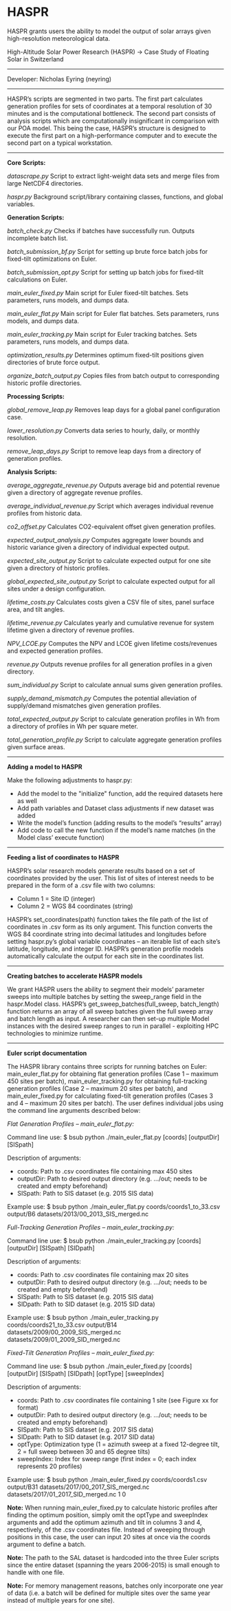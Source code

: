 # HASPR
HASPR grants users the ability to model the output of solar arrays given high-resolution meteorological data.

High-Altitude Solar Power Research (HASPR) -> Case Study of Floating Solar in Switzerland

-----

Developer: Nicholas Eyring (neyring)

-----

HASPR’s scripts are segmented in two parts. The first part calculates generation profiles for sets of coordinates at a temporal resolution of 30 minutes and is the computational bottleneck. The second part consists of analysis scripts which are computationally insignificant in comparison with our POA model. This being the case, HASPR’s structure is designed to execute the first part on a high-performance computer and to execute the second part on a typical workstation.

-----

**Core Scripts:**

*datascrape.py*				Script to extract light-weight data sets and merge files from large NetCDF4 directories.

*haspr.py*				Background script/library containing classes, functions, and global variables.

**Generation Scripts:**

*batch_check.py*			Checks if batches have successfully run. Outputs incomplete batch list.

*batch_submission_bf.py*		Script for setting up brute force batch jobs for fixed-tilt optimizations on Euler.

*batch_submission_opt.py*		Script for setting up batch jobs for fixed-tilt calculations on Euler.

*main_euler_fixed.py*			Main script for Euler fixed-tilt batches. Sets parameters, runs models, and dumps data.

*main_euler_flat.py*			Main script for Euler flat batches. Sets parameters, runs models, and dumps data.

*main_euler_tracking.py*		Main script for Euler tracking batches. Sets parameters, runs models, and dumps data.

*optimization_results.py*		Determines optimum fixed-tilt positions given directories of brute force output.

*organize_batch_output.py*		Copies files from batch output to corresponding historic profile directories.

**Processing Scripts:**

*global_remove_leap.py*			Removes leap days for a global panel configuration case.

*lower_resolution.py* 			Converts data series to hourly, daily, or monthly resolution. 

*remove_leap_days.py*			Script to remove leap days from a directory of generation profiles.

**Analysis Scripts:**

*average_aggregate_revenue.py*		Outputs average bid and potential revenue given a directory of aggregate revenue profiles.

*average_individual_revenue.py*		Script which averages individual revenue profiles from historic data.

*co2_offset.py*				Calculates CO2-equivalent offset given generation profiles.

*expected_output_analysis.py*		Computes aggregate lower bounds and historic variance given a directory of individual expected 						output.

*expected_site_output.py*		Script to calculate expected output for one site given a directory of historic profiles.

*global_expected_site_output.py*	Script to calculate expected output for all sites under a design configuration.

*lifetime_costs.py*			Calculates costs given a CSV file of sites, panel surface area, and tilt angles.

*lifetime_revenue.py*			Calculates yearly and cumulative revenue for system lifetime given a directory of revenue 						profiles.

*NPV_LCOE.py*				Computes the NPV and LCOE given lifetime costs/revenues and expected generation profiles.

*revenue.py*				Outputs revenue profiles for all generation profiles in a given directory.

*sum_individual.py*			Script to calculate annual sums given generation profiles.

*supply_demand_mismatch.py*		Computes the potential alleviation of supply/demand mismatches given generation profiles.

*total_expected_output.py*		Script to calculate generation profiles in Wh from a directory of profiles in Wh per square 						meter.

*total_generation_profile.py*		Script to calculate aggregate generation profiles given surface areas.

-----

**Adding a model to HASPR**

Make the following adjustments to haspr.py:
- Add the model to the "initialize" function, add the required datasets here as well
- Add path variables and Dataset class adjustments if new dataset was added
- Write the model’s function (adding results to the model’s “results” array)
- Add code to call the new function if the model’s name matches (in the Model class’ execute function)

-----

**Feeding a list of coordinates to HASPR**

HASPR’s solar research models generate results based on a set of coordinates provided by the user. This list of sites of interest needs to be prepared in the form of a .csv file with two columns:

- Column 1 = Site ID (integer)
- Column 2 = WGS 84 coordinates (string)

HASPR’s set_coordinates(path) function takes the file path of the list of coordinates in .csv form as its only argument. This function converts the WGS 84 coordinate string into decimal latitudes and longitudes before setting haspr.py’s global variable coordinates – an iterable list of each site’s latitude, longitude, and integer ID. HASPR’s generation profile models automatically calculate the output for each site in the coordinates list.

-----

**Creating batches to accelerate HASPR models**

We grant HASPR users the ability to segment their models’ parameter sweeps into multiple batches by setting the sweep_range field in the haspr.Model class. HASPR’s get_sweep_batches(full_sweep, batch_length) function returns an array of all sweep batches given the full sweep array and batch length as input. A researcher can then set-up multiple Model instances with the desired sweep ranges to run in parallel - exploiting HPC technologies to minimize runtime.

-----

**Euler script documentation**

The HASPR library contains three scripts for running batches on Euler: main_euler_flat.py for obtaining flat generation profiles (Case 1 – maximum 450 sites per batch), main_euler_tracking.py for obtaining full-tracking generation profiles (Case 2 – maximum 20 sites per batch), and main_euler_fixed.py for calculating fixed-tilt generation profiles (Cases 3 and 4 – maximum 20 sites per batch). The user defines individual jobs using the command line arguments described below:

*Flat Generation Profiles – main_euler_flat.py:*

Command line use: $ bsub python ./main_euler_flat.py [coords] [outputDir] [SISpath]

Description of arguments:
- coords:	Path to .csv coordinates file containing max 450 sites
- outputDir:	Path to desired output directory (e.g. …/out; needs to be created and empty beforehand)
- SISpath:	Path to SIS dataset (e.g. 2015 SIS data)

Example use: $ bsub python ./main_euler_flat.py coords/coords1_to_33.csv output/B6 datasets/2013/00_2013_SIS_merged.nc


*Full-Tracking Generation Profiles – main_euler_tracking.py:*

Command line use: $ bsub python ./main_euler_tracking.py [coords] [outputDir] [SISpath] [SIDpath]

Description of arguments:
- coords:	Path to .csv coordinates file containing max 20 sites
- outputDir:	Path to desired output directory (e.g. …/out; needs to be created and empty beforehand)
- SISpath:	Path to SIS dataset (e.g. 2015 SIS data)
- SIDpath:	Path to SID dataset (e.g. 2015 SID data)

Example use: $ bsub python ./main_euler_tracking.py coords/coords21_to_33.csv output/B14 datasets/2009/00_2009_SIS_merged.nc datasets/2009/01_2009_SID_merged.nc

*Fixed-Tilt Generation Profiles – main_euler_fixed.py:*

Command line use: $ bsub python ./main_euler_fixed.py [coords] [outputDir] [SISpath] [SIDpath] [optType] [sweepIndex]

Description of arguments:
- coords:	Path to .csv coordinates file containing 1 site (see Figure xx for format)
- outputDir:	Path to desired output directory (e.g. …/out; needs to be created and empty beforehand)
- SISpath:	Path to SIS dataset (e.g. 2017 SIS data)
- SIDpath:	Path to SID dataset (e.g. 2017 SID data)
- optType:	Optimization type (1 = azimuth sweep at a fixed 12-degree tilt, 2 = full sweep between 30 and 65 degree tilts)
- sweepIndex:	Index for sweep range (first index = 0; each index represents 20 profiles)
	
Example use:  $ bsub python ./main_euler_fixed.py coords/coords1.csv output/B31 datasets/2017/00_2017_SIS_merged.nc datasets/2017/01_2017_SID_merged.nc 1 0

**Note:** When running main_euler_fixed.py to calculate historic profiles after finding the optimum position, simply omit the optType and sweepIndex arguments and add the optimum azimuth and tilt in columns 3 and 4, respectively, of the .csv coordinates file. Instead of sweeping through positions in this case, the user can input 20 sites at once via the coords argument to define a batch.

**Note:** The path to the SAL dataset is hardcoded into the three Euler scripts since the entire dataset (spanning the years 2006-2015) is small enough to handle with one file.

**Note:** For memory management reasons, batches only incorporate one year of data (i.e. a batch will be defined for multiple sites over the same year instead of multiple years for one site).


